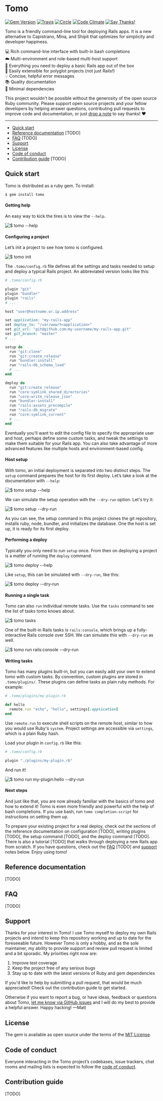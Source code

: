 # Tomo

[![Gem Version](https://badge.fury.io/rb/tomo.svg)](https://rubygems.org/gems/tomo)
[![Travis](https://travis-ci.org/mattbrictson/tomo.svg?branch=master)](https://travis-ci.org/mattbrictson/tomo)
[![Circle](https://circleci.com/gh/mattbrictson/tomo.svg?style=svg)](https://circleci.com/gh/mattbrictson/tomo)
[![Code Climate](https://codeclimate.com/github/mattbrictson/tomo/badges/gpa.svg)](https://codeclimate.com/github/mattbrictson/tomo)
[![Say Thanks!](https://img.shields.io/badge/Say%20Thanks-!-1EAEDB.svg)](https://saythanks.io/to/mattbrictson)

Tomo is a friendly command-line tool for deploying Rails apps. It is a new alternative to Capistrano, Mina, and Shipit that optimizes for simplicity and developer happiness.

💻 Rich command-line interface with built-in bash completions<br/>
☁️ Multi-environment and role-based multi-host support<br/>
💎 Everything you need to deploy a basic Rails app out of the box<br/>
🔌 Easily extensible for polyglot projects (not just Rails!)<br/>
💡 Concise, helpful error messages<br/>
📚 Quality documentation<br/>
🔬 Minimal dependencies<br/>

This project wouldn't be possible without the generosity of the open source Ruby community. Please support open source projects and your fellow developers by helping answer questions, contributing pull requests to improve code and documentation, or just [drop a note](https://saythanks.io/to/mattbrictson) to say thanks! ❤️

---

- [Quick start](#quick-start)
- [Reference documentation](#reference-documentation) [TODO]
- [FAQ](#faq) [TODO]
- [Support](#support)
- [License](#license)
- [Code of conduct](#code-of-conduct)
- [Contribution guide](#contribution-guide) [TODO]

## Quick start

Tomo is distributed as a ruby gem. To install:

```
$ gem install tomo
```

#### Getting help

An easy way to kick the tires is to view the `--help`.

![$ tomo --help](./readme_images/tomo-help.png)

#### Configuring a project

Let’s init a project to see how tomo is configured.

![$ tomo init](./readme_images/tomo-init.png)

The `.tomo/config.rb` file defines all the settings and tasks needed to setup and deploy a typical Rails project. An abbreviated version looks like this:

```ruby
# .tomo/config.rb

plugin "git"
plugin "bundler"
plugin "rails"
# ...

host "user@hostname.or.ip.address"

set application: "my-rails-app"
set deploy_to: "/var/www/%<application>"
set git_url: "git@github.com:my-username/my-rails-app.git"
set git_branch: "master"
# ...

setup do
  run "git:clone"
  run "git:create_release"
  run "bundler:install"
  run "rails:db_schema_load"
  # ...
end

deploy do
  run "git:create_release"
  run "core:symlink_shared_directories"
  run "core:write_release_json"
  run "bundler:install"
  run "rails:assets_precompile"
  run "rails:db_migrate"
  run "core:symlink_current"
  # ...
end
```

Eventually you'll want to edit the config file to specify the appropriate user and host, perhaps define some custom tasks, and tweak the settings to make them suitable for your Rails app. You can also take advantage of more advanced features like multiple hosts and environment-based config.

#### Host setup

With tomo, an initial deployment is separated into two distinct steps. The `setup` command prepares the host for its first deploy. Let’s take a look at the documentation with `--help`:

![$ tomo setup --help](./readme_images/tomo-setup-help.png)

We can simulate the setup operation with the `--dry-run` option. Let's try it:

![$ tomo setup --dry-run](./readme_images/tomo-setup-dry-run.png)

As you can see, the setup command in this project clones the git repository, installs ruby, node, bundler, and initializes the database. One the host is set up, it is ready for its first deploy.

#### Performing a deploy

Typically you only need to run `setup` once. From then on deploying a project is a matter of running the `deploy` command.

![$ tomo deploy --help](./readme_images/tomo-deploy-help.png)

Like `setup`, this can be simulated with `--dry-run`, like this:

![$ tomo deploy --dry-run](./readme_images/tomo-deploy-dry-run.png)

#### Running a single task

Tomo can also `run` individual remote tasks. Use the `tasks` command to see the list of tasks tomo knows about.

![$ tomo tasks](./readme_images/tomo-tasks.png)

One of the built-in Rails tasks is `rails:console`, which brings up a fully-interactive Rails console over SSH. We can simulate this with `--dry-run` as well.

![$ tomo run rails:console --dry-run](./readme_images/tomo-run-rails-console-dry-run.png)

#### Writing tasks

Tomo has many plugins built-in, but you can easily add your own to extend tomo with custom tasks. By convention, custom plugins are stored in `.tomo/plugins/`. These plugins can define tasks as plain ruby methods. For example:

```ruby
# .tomo/plugins/my-plugin.rb

def hello
  remote.run "echo", "hello", settings[:application]
end
```

Use `remote.run` to execute shell scripts on the remote host, similar to how you would use Ruby's `system`. Project settings are accessible via `settings`, which is a plain Ruby hash.

Load your plugin in `config.rb` like this:

```ruby
# .tomo/config.rb

plugin "./plugins/my-plugin.rb"
```

And run it!

![$ tomo run my-plugin:hello --dry-run](./readme_images/tomo-run-hello-dry-run.png)

#### Next steps

And just like that, you are now already familiar with the basics of tomo and how to extend it! Tomo is even more friendly and powerful with the help of bash completions. If you use bash, run `tomo completion-script` for instructions on setting them up.

To prepare your existing project for a real deploy, check out the sections of the reference documentation on configuration [TODO], writing plugins [TODO], the setup command [TODO], and the deploy command [TODO]. There is also a tutorial [TODO] that walks through deploying a new Rails app from scratch. If you have questions, check out the [FAQ](#faq) [TODO] and [support](#support) notes below. Enjoy using tomo!

## Reference documentation

[TODO]

## FAQ

[TODO]

## Support

Thanks for your interest in Tomo! I use Tomo myself to deploy my own Rails projects and intend to keep this repository working and up to date for the foreseeable future. However Tomo is only a hobby, and as the sole maintainer, my ability to provide support and review pull request is limited and a bit sporadic. My priorities right now are:

1. Improve test coverage
2. Keep the project free of any serious bugs
3. Stay up to date with the latest versions of Ruby and gem dependencies

If you'd like to help by submitting a pull request, that would be much appreciated! Check out the contribution guide to get started.

Otherwise if you want to report a bug, or have ideas, feedback or questions about Tomo, [let me know via GitHub issues](https://github.com/mattbrictson/tomo/issues/new) and I will do my best to provide a helpful answer. Happy hacking! —Matt

## License

The gem is available as open source under the terms of the [MIT License](https://opensource.org/licenses/MIT).

## Code of conduct

Everyone interacting in the Tomo project’s codebases, issue trackers, chat rooms and mailing lists is expected to follow the [code of conduct](https://github.com/mattbrictson/tomo/blob/master/CODE_OF_CONDUCT.md).

## Contribution guide

[TODO]
